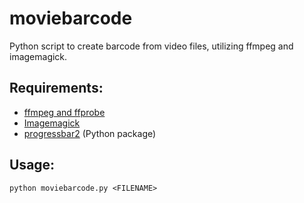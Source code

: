 # moviebarcode
Python script to create barcode from video files, utilizing ffmpeg and imagemagick.

Requirements:
-------------
* [ffmpeg and ffprobe](https://ffmpeg.org)
* [Imagemagick](https://imagemagick.org)
* [progressbar2](https://pypi.org/project/progressbar2/) (Python package)

Usage:
------
```shell
python moviebarcode.py <FILENAME>
```
